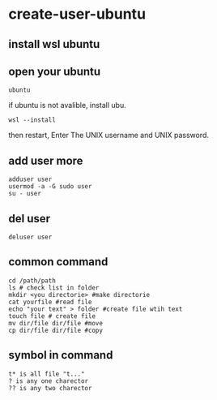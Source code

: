 # create-user-ubuntu
## install wsl ubuntu

## open your ubuntu
```
ubuntu
```

if ubuntu is not avalible, install ubu.

```
wsl --install
```

then restart, Enter The UNIX username and UNIX password.


## add user more
```
adduser user
usermod -a -G sudo user
su - user
```

## del user
```
deluser user
```

## common command
```
cd /path/path
ls # check list in folder
mkdir <you directorie> #make directorie
cat yourfile #read file
echo "your text" > folder #create file wtih text
touch file # create file
mv dir/file dir/file #move
cp dir/file dir/file #copy
```

## symbol in command
```
t* is all file "t..."
? is any one charector
?? is any two charector
```

